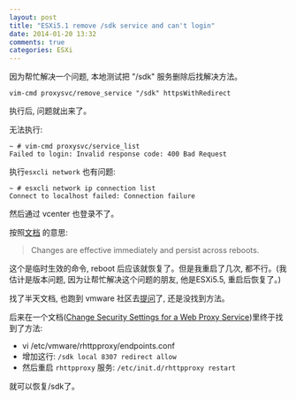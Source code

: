 ```yaml
---
layout: post
title: "ESXi5.1 remove /sdk service and can't login"
date: 2014-01-20 13:32
comments: true
categories: ESXi
---
```


<!-- more -->

因为帮忙解决一个问题, 本地测试把 "/sdk" 服务删除后找解决方法。

	vim-cmd proxysvc/remove_service "/sdk" httpsWithRedirect

执行后, 问题就出来了。

无法执行:

	~ # vim-cmd proxysvc/service_list
	Failed to login: Invalid response code: 400 Bad Request

执行`esxcli network` 也有问题:

	~ # esxcli network ip connection list
	Connect to localhost failed: Connection failure

然后通过 vcenter 也登录不了。

按照[文档](http://pubs.vmware.com/vsphere-51/index.jsp?topic=%2Fcom.vmware.vsphere.security.doc%2FGUID-0EF83EA7-277C-400B-B697-04BDC9173EA3.html) 的意思:

> Changes are effective immediately and persist across reboots.

这个是临时生效的命令, reboot 后应该就恢复了。但是我重启了几次, 都不行。(我估计是版本问题, 因为让帮忙解决这个问题的朋友, 他是ESXi5.5, 重启后恢复了。)

找了半天文档, 也跑到 vmware 社区去[提问](https://communities.vmware.com/thread/468479)了, 还是没找到方法。

后来在一个文档([Change Security Settings for a Web Proxy Service](http://pubs.vmware.com/vsphere-51/index.jsp?topic=%2Fcom.vmware.vsphere.security.doc%2FGUID-F70B032F-8C68-4FCC-9E80-E83D0A88B14F.html))里终于找到了方法:

* vi /etc/vmware/rhttpproxy/endpoints.conf
* 增加这行: `/sdk local 8307 redirect allow`
* 然后重启 `rhttpproxy` 服务: `/etc/init.d/rhttpproxy restart`

就可以恢复/sdk了。


